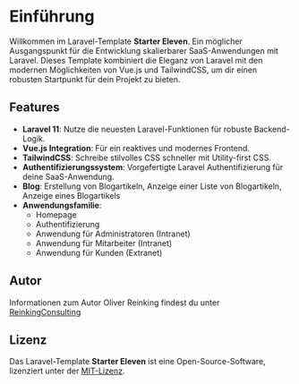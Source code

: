 # Einführung

Willkommen im Laravel-Template **Starter Eleven**. Ein möglicher Ausgangspunkt für die Entwicklung skalierbarer SaaS-Anwendungen mit Laravel. Dieses Template kombiniert die Eleganz von Laravel mit den modernen Möglichkeiten von Vue.js und TailwindCSS, um dir einen robusten Startpunkt für dein Projekt zu bieten.

## Features

- **Laravel 11**: Nutze die neuesten Laravel-Funktionen für robuste Backend-Logik.
- **Vue.js Integration**: Für ein reaktives und modernes Frontend.
- **TailwindCSS**: Schreibe stilvolles CSS schneller mit Utility-first CSS.
- **Authentifizierungssystem**: Vorgefertigte Laravel Authentifizierung für deine SaaS-Anwendung.
- **Blog**: Erstellung von Blogartikeln, Anzeige einer Liste von Blogartikeln, Anzeige eines Blogartikels
- **Anwendungsfamilie**:
  - Homepage
  - Authentifizierung
  - Anwendung für Administratoren (Intranet)
  - Anwendung für Mitarbeiter (Intranet)
  - Anwendung für Kunden (Extranet)

## Autor
Informationen zum Autor Oliver Reinking findest du unter [ReinkingConsulting](https://reinkingconsulting.de)

## Lizenz
Das Laravel-Template **Starter Eleven** ist eine Open-Source-Software, lizenziert unter der [MIT-Lizenz](https://opensource.org/licenses/MIT).
